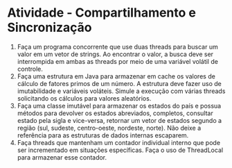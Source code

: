 # Atividade - Compartilhamento e Sincronização

1. Faça um programa concorrente que use duas threads para buscar um valor em um vetor de strings. Ao encontrar o valor, a busca deve ser interrompida em ambas as threads por meio de uma variável volátil de controle.
2. Faça uma estrutura em Java para armazenar em cache os valores de cálculo de fatores primos de um número. A estrutura deve fazer uso de imutabilidade e variáveis voláteis. Simule a execução com várias threads solicitando os cálculos para valores aleatórios.
3. Faça uma classe imutável para armazenar os estados do país e possua métodos para devolver os estados abreviados, completos, consultar estado pela sigla e vice-versa, retornar um vetor de estados segundo a região (sul, sudeste, centro-oeste, nordeste, norte). Não deixe a referência para as estruturas de dados internas escaparem.
4. Faça threads que mantenham um contador individual interno que pode ser incrementado em situações específicas. Faça o uso de ThreadLocal para armazenar esse contador.
